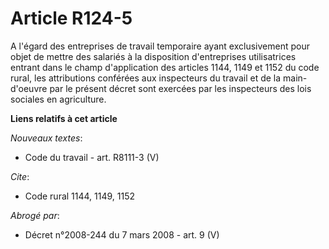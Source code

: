 # Article R124-5

A l'égard des entreprises de travail temporaire ayant exclusivement pour objet de mettre des salariés à la disposition
d'entreprises utilisatrices entrant dans le champ d'application des articles 1144, 1149 et 1152 du code rural, les
attributions conférées aux inspecteurs du travail et de la main-d'oeuvre par le présent décret sont exercées par les
inspecteurs des lois sociales en agriculture.

**Liens relatifs à cet article**

_Nouveaux textes_:

  - Code du travail - art. R8111-3 (V)

_Cite_:

  - Code rural 1144, 1149, 1152

_Abrogé par_:

  - Décret n°2008-244 du 7 mars 2008 - art. 9 (V)
